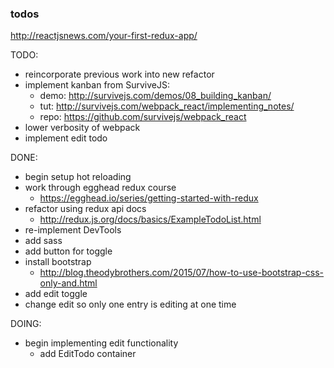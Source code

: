 ### todos

http://reactjsnews.com/your-first-redux-app/

TODO:
- reincorporate previous work into new refactor
- implement kanban from SurviveJS:
  - demo: http://survivejs.com/demos/08_building_kanban/
  - tut: http://survivejs.com/webpack_react/implementing_notes/
  - repo: https://github.com/survivejs/webpack_react
- lower verbosity of webpack
- implement edit todo

DONE:
- begin setup hot reloading
- work through egghead redux course
  - https://egghead.io/series/getting-started-with-redux  
- refactor using redux api docs
  - http://redux.js.org/docs/basics/ExampleTodoList.html
- re-implement DevTools
- add sass
- add button for toggle
- install bootstrap
  - http://blog.theodybrothers.com/2015/07/how-to-use-bootstrap-css-only-and.html
- add edit toggle
- change edit so only one entry is editing at one time

DOING:
- begin implementing edit functionality
  - add EditTodo container
